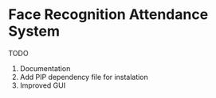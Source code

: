# Face Recognition Attendance System
TODO
1. Documentation 
2. Add PIP dependency file for instalation
3. Improved GUI
